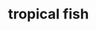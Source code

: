 ---
layout: animals&nature
title: tropical fish
emoji: tropical_fish
permalink: 🐠.html
image: assets/img/3moji/tropical_fish.png
---